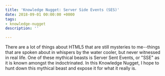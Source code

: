 ```yaml
---
title: 'Knowledge Nugget: Server Side Events (SES)'
date: 2018-09-01 00:00:00 +0000
tags:
- knowledge-nugget
description: ''

---
```

There are a lot of things about HTML5 that are still mysteries to me--things that are spoken about in whispers by the water cooler, but never witnessed in real life. One of these mythical beasts is Server Sent Events, or "SSE" as it is known amongst the indoctrinated. In this Knowledge Nugget, I hope to hunt down this mythical beast and expose it for what it really is.